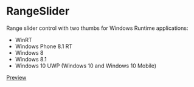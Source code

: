 # RangeSlider
Range slider control with two thumbs for Windows Runtime applications:

- WinRT
- Windows Phone 8.1 RT
- Windows 8
- Windows 8.1
- Windows 10 UWP (Windows 10 and Windows 10 Mobile)

[Preview](RangeSliderWindowsPreview.png?raw=true "Preview")